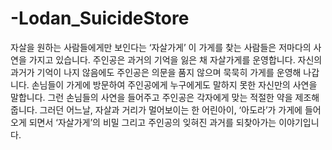 # -Lodan_SuicideStore
자살을 원하는 사람들에게만 보인다는 ‘자살가게’ 이 가게를 찾는 사람들은 저마다의 사연을 가지고 있습니다. 주인공은 과거의 기억을 잃은 채 자살가게를 운영합니다. 자신의 과거가 기억이 나지 않음에도 주인공은 의문을 품지 않으며 묵묵히 가게를 운영해 나갑니다. 손님들이 가게에 방문하여 주인공에게 누구에게도 말하지 못한 자신만의 사연을 말합니다. 그런 손님들의 사연을 들어주고 주인공은 각자에게 맞는 적절한 약을 제조해줍니다. 그러던 어느날, 자살과 거리가 멀어보이는 한 어린아이, ‘아도라’가 가게에 들어오게 되면서 ‘자살가게’의 비밀 그리고 주인공의 잊혀진 과거를 되찾아가는 이야기입니다.

